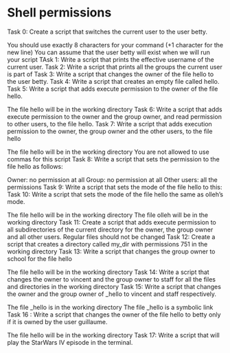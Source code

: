 # Shell permissions

Task 0:
 	Create a script that switches the current user to the user betty.

You should use exactly 8 characters for your command (+1 character for the new line)
You can assume that the user betty will exist when we will run your script
TAsk 1:
	Write a script that prints the effective username of the current user.
Task 2:
	Write a script that prints all the groups the current user is part of
Task 3:
	Write a script that changes the owner of the file hello to the user betty.
Task 4:
	Write a script that creates an empty file called hello.
Task 5:
	Write a script that adds execute permission to the owner of the file hello.

The file hello will be in the working directory
Task 6:
	Write a script that adds execute permission to the owner and the group owner, and read permission to other users, to the file hello.
Task 7:
	Write a script that adds execution permission to the owner, the group owner and the other users, to the file hello

The file hello will be in the working directory
You are not allowed to use commas for this script
Task 8:
	Write a script that sets the permission to the file hello as follows:

Owner: no permission at all
Group: no permission at all
Other users: all the permissions
Task 9:
	Write a script that sets the mode of the file hello to this:
Task 10:
	Write a script that sets the mode of the file hello the same as olleh’s mode.

The file hello will be in the working directory
The file olleh will be in the working directory
Task 11:
	Create a script that adds execute permission to all subdirectories of the current directory for the owner, the group owner and all other users. Regular files should not be changed
Task 12:
	Create a script that creates a directory called my_dir with permissions 751 in the working directory
Task 13:
	Write a script that changes the group owner to school for the file hello

The file hello will be in the working directory
Task 14:
	Write a script that changes the owner to vincent and the group owner to staff for all the files and directories in the working directory
Task 15:
	Write a script that changes the owner and the group owner of _hello to vincent and staff respectively.

The file _hello is in the working directory
The file _hello is a symbolic link
Task 16 :
	Write a script that changes the owner of the file hello to betty only if it is owned by the user guillaume.

The file hello will be in the working directory
Task 17:
	Write a script that will play the StarWars IV episode in the terminal.
